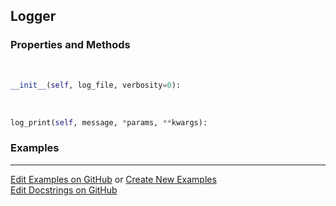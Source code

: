 ## <a id="RynLib.RynUtils.Logger.Logger">Logger</a>


### Properties and Methods
<a id="RynLib.RynUtils.Logger.Logger.__init__">&nbsp;</a>
```python
__init__(self, log_file, verbosity=0): 
```

<a id="RynLib.RynUtils.Logger.Logger.log_print">&nbsp;</a>
```python
log_print(self, message, *params, **kwargs): 
```

### Examples


___

[Edit Examples on GitHub](https://github.com/McCoyGroup/References/edit/gh-pages/Documentation/examples/RynLib/RynUtils/Logger/Logger.md) or 
[Create New Examples](https://github.com/McCoyGroup/References/new/gh-pages/?filename=Documentation/examples/RynLib/RynUtils/Logger/Logger.md) <br/>
[Edit Docstrings on GitHub](https://github.com/McCoyGroup/RynLib/edit/master/RynUtils/Logger.py?message=Update%20Docs)